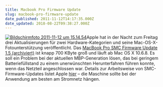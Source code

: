 ```yaml
---
title: Macbook Pro Firmware Update
slug: macbook-pro-firmware-update
date_published: 2011-11-12T14:17:35.000Z
date_updated: 2018-08-22T09:38:27.000Z
---
```


[![Bildschirmfoto 2011-11-12 um 15.14.54](//picdump.thafaker.de/2011/11/Bildschirmfoto-2011-11-12-um-15.14.54-125x125.png)](http://picdump.thafaker.de/2011/11/Bildschirmfoto-2011-11-12-um-15.14.54.png)Apple hat in der Nacht zum Freitag drei Aktualisierungen für zwei Hardware-Kategorien und seine Mac-OS-X-Fotounterstützung veröffentlicht. Das [MacBook Pro SMC Firmware Update 1.5 (archiviert)](http://web.archive.org/web/20111113222803/http://support.apple.com:80/kb/DL1474) ist knapp 700 KByte groß und läuft ab Mac OS X 10.6.8. Es soll ein Problem bei der aktuellen MBP-Generation lösen, das bei geringem Batteriefüllstand zu einem unerwünschten Herunterfahren führen konnte, wenn das Netzteil angeschlossen war. Details zur Arbeitsweise von SMC-Firmware-Updates listet Apple [hier](http://support.apple.com/kb/HT4117) – die Maschine sollte bei der Anwendung am besten am Stromnetz hängen.
